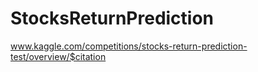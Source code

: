 # StocksReturnPrediction
www.kaggle.com/competitions/stocks-return-prediction-test/overview/$citation
